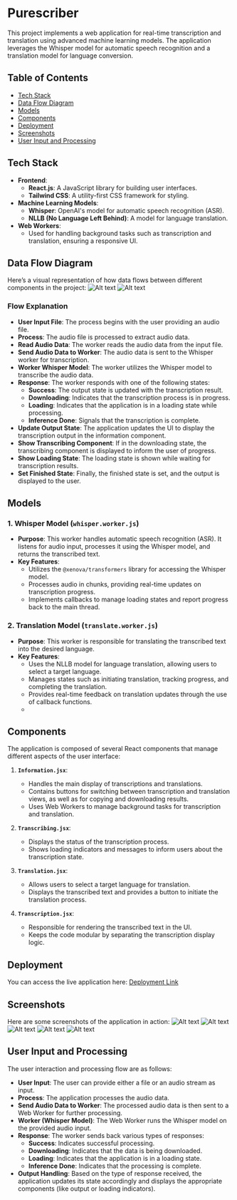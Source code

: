 # Purescriber

This project implements a web application for real-time transcription and translation using advanced machine learning models. The application leverages the Whisper model for automatic speech recognition and a translation model for language conversion.

## Table of Contents

- [Tech Stack](#tech-stack)
- [Data Flow Diagram](#data-flow-diagram)
- [Models](#models)
- [Components](#components)
- [Deployment](#deployment)
- [Screenshots](#screenshots)
- [User Input and Processing](#user-input-and-processing)

## Tech Stack

- **Frontend**: 
  - **React.js**: A JavaScript library for building user interfaces.
  - **Tailwind CSS**: A utility-first CSS framework for styling.
- **Machine Learning Models**: 
  - **Whisper**: OpenAI's model for automatic speech recognition (ASR).
  - **NLLB (No Language Left Behind)**: A model for language translation.
- **Web Workers**: 
  - Used for handling background tasks such as transcription and translation, ensuring a responsive UI.

## Data Flow Diagram

Here’s a visual representation of how data flows between different components in the project:
![Alt text](src\images\d1.png)
![Alt text](src\images\d2.png)



### Flow Explanation
- **User Input File**: The process begins with the user providing an audio file.
- **Process**: The audio file is processed to extract audio data.
- **Read Audio Data**: The worker reads the audio data from the input file.
- **Send Audio Data to Worker**: The audio data is sent to the Whisper worker for transcription.
- **Worker Whisper Model**: The worker utilizes the Whisper model to transcribe the audio data.
- **Response**: The worker responds with one of the following states:
   - **Success**: The output state is updated with the transcription result.
   - **Downloading**: Indicates that the transcription process is in progress.
   - **Loading**: Indicates that the application is in a loading state while processing.
   - **Inference Done**: Signals that the transcription is complete.
- **Update Output State**: The application updates the UI to display the transcription output in the information component.
- **Show Transcribing Component**: If in the downloading state, the transcribing component is displayed to inform the user of progress.
- **Show Loading State**: The loading state is shown while waiting for transcription results.
- **Set Finished State**: Finally, the finished state is set, and the output is displayed to the user.

## Models

### 1. Whisper Model (`whisper.worker.js`)

- **Purpose**: This worker handles automatic speech recognition (ASR). It listens for audio input, processes it using the Whisper model, and returns the transcribed text.
- **Key Features**:
  - Utilizes the `@xenova/transformers` library for accessing the Whisper model.
  - Processes audio in chunks, providing real-time updates on transcription progress.
  - Implements callbacks to manage loading states and report progress back to the main thread.

### 2. Translation Model (`translate.worker.js`)

- **Purpose**: This worker is responsible for translating the transcribed text into the desired language.
- **Key Features**:
  - Uses the NLLB model for language translation, allowing users to select a target language.
  - Manages states such as initiating translation, tracking progress, and completing the translation.
  - Provides real-time feedback on translation updates through the use of callback functions.
  - 
  

## Components

The application is composed of several React components that manage different aspects of the user interface:

1. **`Information.jsx`**:
   - Handles the main display of transcriptions and translations.
   - Contains buttons for switching between transcription and translation views, as well as for copying and downloading results.
   - Uses Web Workers to manage background tasks for transcription and translation.

2. **`Transcribing.jsx`**:
   - Displays the status of the transcription process.
   - Shows loading indicators and messages to inform users about the transcription state.

3. **`Translation.jsx`**:
   - Allows users to select a target language for translation.
   - Displays the transcribed text and provides a button to initiate the translation process.

4. **`Transcription.jsx`**:
   - Responsible for rendering the transcribed text in the UI.
   - Keeps the code modular by separating the transcription display logic.

## Deployment

You can access the live application here: [Deployment Link](https://purescriber.netlify.app/) 

## Screenshots

Here are some screenshots of the application in action:
![Alt text](src\images\s1.png)
![Alt text](src\images\s2.png)
![Alt text](src\images\s3.png)
![Alt text](src\images\s4.png)
![Alt text](src\images\s5.png)


## User Input and Processing

The user interaction and processing flow are as follows:

- **User Input**: The user can provide either a file or an audio stream as input.
- **Process**: The application processes the audio data.
- **Send Audio Data to Worker**: The processed audio data is then sent to a Web Worker for further processing.
- **Worker (Whisper Model)**: The Web Worker runs the Whisper model on the provided audio input.
- **Response**: The worker sends back various types of responses:
   - **Success**: Indicates successful processing.
   - **Downloading**: Indicates that the data is being downloaded.
   - **Loading**: Indicates that the application is in a loading state.
   - **Inference Done**: Indicates that the processing is complete.
- **Output Handling**: Based on the type of response received, the application updates its state accordingly and displays the appropriate components (like output or loading indicators).

